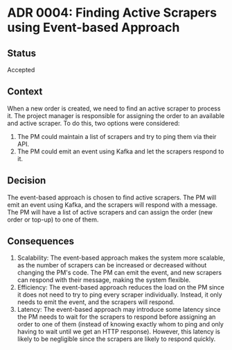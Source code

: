 # ADR 0004: Finding Active Scrapers using Event-based Approach

## Status

Accepted

## Context

When a new order is created, we need to find an active scraper to process it.
The project manager is responsible for assigning the order to an available 
and active scraper. To do this, two options were considered:

1. The PM could maintain a list of scrapers and try to ping them via their API.
2. The PM could emit an event using Kafka and let the scrapers respond to it.

## Decision

The event-based approach is chosen to find active scrapers. The PM will emit 
an event using Kafka, and the scrapers will respond with a message. The PM 
will have a list of active scrapers and can assign the order (new order or 
top-up) to one of them.

## Consequences

1. Scalability: The event-based approach makes the system more scalable, as 
   the number of scrapers can be increased or decreased without changing the 
   PM's code. The PM can emit the event, and new scrapers can respond with 
   their message, making the system flexible. 
2. Efficiency: The event-based approach reduces the load on the PM since it 
   does not need to try to ping every scraper individually. Instead, it only 
   needs to emit the event, and the scrapers will respond.
3. Latency: The event-based approach may introduce some latency since the PM 
   needs to wait for the scrapers to respond before assigning an order to 
   one of them (instead of knowing exactly whom to ping and only having to 
   wait until we get an HTTP response). However, this latency is likely to 
   be negligible since the scrapers are likely to respond quickly.